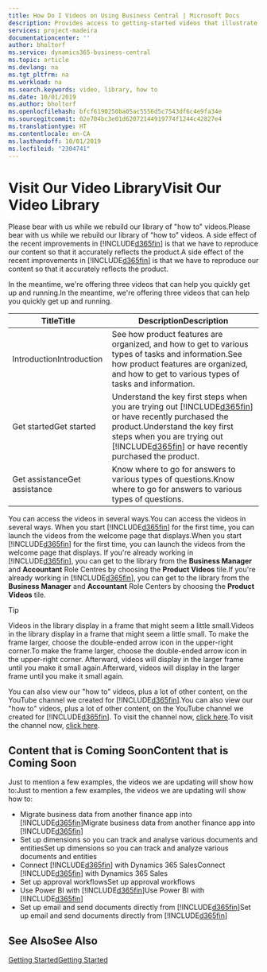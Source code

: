 ```yaml
---
title: How Do I Videos on Using Business Central | Microsoft Docs
description: Provides access to getting-started videos that illustrate how to do common tasks.
services: project-madeira
documentationcenter: ''
author: bholtorf
ms.service: dynamics365-business-central
ms.topic: article
ms.devlang: na
ms.tgt_pltfrm: na
ms.workload: na
ms.search.keywords: video, library, how to
ms.date: 10/01/2019
ms.author: bholtorf
ms.openlocfilehash: bfcf6190250ba05ac5556d5c7543df6c4e9fa34e
ms.sourcegitcommit: 02e704bc3e01d62072144919774f1244c42827e4
ms.translationtype: HT
ms.contentlocale: en-CA
ms.lasthandoff: 10/01/2019
ms.locfileid: "2304741"
---
```

# <a name="visit-our-video-library"></a><span data-ttu-id="269cc-103">Visit Our Video Library</span><span class="sxs-lookup"><span data-stu-id="269cc-103">Visit Our Video Library</span></span>
<span data-ttu-id="269cc-104">Please bear with us while we rebuild our library of "how to" videos.</span><span class="sxs-lookup"><span data-stu-id="269cc-104">Please bear with us while we rebuild our library of "how to" videos.</span></span> <span data-ttu-id="269cc-105">A side effect of the recent improvements in [!INCLUDE[d365fin](includes/d365fin_md.md)] is that we have to reproduce our content so that it accurately reflects the product.</span><span class="sxs-lookup"><span data-stu-id="269cc-105">A side effect of the recent improvements in [!INCLUDE[d365fin](includes/d365fin_md.md)] is that we have to reproduce our content so that it accurately reflects the product.</span></span>

<span data-ttu-id="269cc-106">In the meantime, we're offering three videos that can help you quickly get up and running.</span><span class="sxs-lookup"><span data-stu-id="269cc-106">In the meantime, we're offering three videos that can help you quickly get up and running.</span></span>

|<span data-ttu-id="269cc-107">Title</span><span class="sxs-lookup"><span data-stu-id="269cc-107">Title</span></span>|<span data-ttu-id="269cc-108">Description</span><span class="sxs-lookup"><span data-stu-id="269cc-108">Description</span></span>|
|----|----|
|<span data-ttu-id="269cc-109">Introduction</span><span class="sxs-lookup"><span data-stu-id="269cc-109">Introduction</span></span>|<span data-ttu-id="269cc-110">See how product features are organized, and how to get to various types of tasks and information.</span><span class="sxs-lookup"><span data-stu-id="269cc-110">See how product features are organized, and how to get to various types of tasks and information.</span></span>|
|<span data-ttu-id="269cc-111">Get started</span><span class="sxs-lookup"><span data-stu-id="269cc-111">Get started</span></span>|<span data-ttu-id="269cc-112">Understand the key first steps when you are trying out [!INCLUDE[d365fin](includes/d365fin_md.md)] or have recently purchased the product.</span><span class="sxs-lookup"><span data-stu-id="269cc-112">Understand the key first steps when you are trying out [!INCLUDE[d365fin](includes/d365fin_md.md)] or have recently purchased the product.</span></span> |
|<span data-ttu-id="269cc-113">Get assistance</span><span class="sxs-lookup"><span data-stu-id="269cc-113">Get assistance</span></span>|<span data-ttu-id="269cc-114">Know where to go for answers to various types of questions.</span><span class="sxs-lookup"><span data-stu-id="269cc-114">Know where to go for answers to various types of questions.</span></span>|

<span data-ttu-id="269cc-115">You can access the videos in several ways.</span><span class="sxs-lookup"><span data-stu-id="269cc-115">You can access the videos in several ways.</span></span> <span data-ttu-id="269cc-116">When you start [!INCLUDE[d365fin](includes/d365fin_md.md)] for the first time, you can launch the videos from the welcome page that displays.</span><span class="sxs-lookup"><span data-stu-id="269cc-116">When you start [!INCLUDE[d365fin](includes/d365fin_md.md)] for the first time, you can launch the videos from the welcome page that displays.</span></span> <span data-ttu-id="269cc-117">If you're already working in [!INCLUDE[d365fin](includes/d365fin_md.md)], you can get to the library from the **Business Manager** and **Accountant** Role Centres by choosing the **Product Videos** tile.</span><span class="sxs-lookup"><span data-stu-id="269cc-117">If you're already working in [!INCLUDE[d365fin](includes/d365fin_md.md)], you can get to the library from the **Business Manager** and **Accountant** Role Centers by choosing the **Product Videos** tile.</span></span>

> [!Tip]  
> <span data-ttu-id="269cc-118">Videos in the library display in a frame that might seem a little small.</span><span class="sxs-lookup"><span data-stu-id="269cc-118">Videos in the library display in a frame that might seem a little small.</span></span> <span data-ttu-id="269cc-119">To make the frame larger, choose the double-ended arrow icon in the upper-right corner.</span><span class="sxs-lookup"><span data-stu-id="269cc-119">To make the frame larger, choose the double-ended arrow icon in the upper-right corner.</span></span> <span data-ttu-id="269cc-120">Afterward, videos will display in the larger frame until you make it small again.</span><span class="sxs-lookup"><span data-stu-id="269cc-120">Afterward, videos will display in the larger frame until you make it small again.</span></span>

<span data-ttu-id="269cc-121">You can also view our "how to" videos, plus a lot of other content, on the YouTube channel we created for [!INCLUDE[d365fin](includes/d365fin_md.md)].</span><span class="sxs-lookup"><span data-stu-id="269cc-121">You can also view our "how to" videos, plus a lot of other content, on the YouTube channel we created for [!INCLUDE[d365fin](includes/d365fin_md.md)].</span></span> <span data-ttu-id="269cc-122">To visit the channel now, [click here](https://go.microsoft.com/fwlink/?linkid=851533).</span><span class="sxs-lookup"><span data-stu-id="269cc-122">To visit the channel now, [click here](https://go.microsoft.com/fwlink/?linkid=851533).</span></span>

## <a name="content-that-is-coming-soon"></a><span data-ttu-id="269cc-123">Content that is Coming Soon</span><span class="sxs-lookup"><span data-stu-id="269cc-123">Content that is Coming Soon</span></span>
<span data-ttu-id="269cc-124">Just to mention a few examples, the videos we are updating will show how to:</span><span class="sxs-lookup"><span data-stu-id="269cc-124">Just to mention a few examples, the videos we are updating will show how to:</span></span>  

* <span data-ttu-id="269cc-125">Migrate business data from another finance app into [!INCLUDE[d365fin](includes/d365fin_md.md)]</span><span class="sxs-lookup"><span data-stu-id="269cc-125">Migrate business data from another finance app into [!INCLUDE[d365fin](includes/d365fin_md.md)]</span></span>  
* <span data-ttu-id="269cc-126">Set up dimensions so you can track and analyse various documents and entities</span><span class="sxs-lookup"><span data-stu-id="269cc-126">Set up dimensions so you can track and analyze various documents and entities</span></span>
* <span data-ttu-id="269cc-127">Connect [!INCLUDE[d365fin](includes/d365fin_md.md)] with Dynamics 365 Sales</span><span class="sxs-lookup"><span data-stu-id="269cc-127">Connect [!INCLUDE[d365fin](includes/d365fin_md.md)] with Dynamics 365 Sales</span></span>
* <span data-ttu-id="269cc-128">Set up approval workflows</span><span class="sxs-lookup"><span data-stu-id="269cc-128">Set up approval workflows</span></span>  
* <span data-ttu-id="269cc-129">Use Power BI with [!INCLUDE[d365fin](includes/d365fin_md.md)]</span><span class="sxs-lookup"><span data-stu-id="269cc-129">Use Power BI with [!INCLUDE[d365fin](includes/d365fin_md.md)]</span></span>  
* <span data-ttu-id="269cc-130">Set up email and send documents directly from [!INCLUDE[d365fin](includes/d365fin_md.md)]</span><span class="sxs-lookup"><span data-stu-id="269cc-130">Set up email and send documents directly from [!INCLUDE[d365fin](includes/d365fin_md.md)]</span></span>  

## <a name="see-also"></a><span data-ttu-id="269cc-131">See Also</span><span class="sxs-lookup"><span data-stu-id="269cc-131">See Also</span></span>
[<span data-ttu-id="269cc-132">Getting Started</span><span class="sxs-lookup"><span data-stu-id="269cc-132">Getting Started</span></span>](product-get-started.md)

